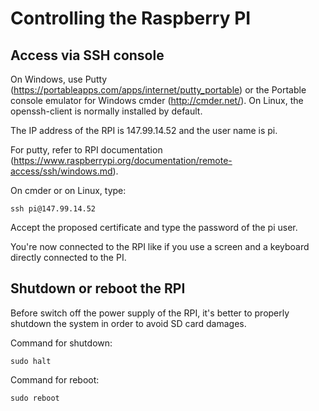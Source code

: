 # Controlling the Raspberry PI

## Access via SSH console

On Windows, use Putty (https://portableapps.com/apps/internet/putty_portable) or the Portable console emulator for Windows cmder (http://cmder.net/). On Linux, the openssh-client is normally installed by default.

The IP address of the RPI is 147.99.14.52 and the user name is pi.

For putty, refer to RPI documentation (https://www.raspberrypi.org/documentation/remote-access/ssh/windows.md).

On cmder or on Linux, type:

    ssh pi@147.99.14.52

Accept the proposed certificate and type the password of the pi user.

You're now connected to the RPI like if you use a screen and a keyboard directly connected to the PI.

## Shutdown or reboot the RPI

Before switch off the power supply of the RPI, it's better to properly shutdown the system in order to avoid SD card damages.

Command for shutdown:

    sudo halt

Command for reboot:

    sudo reboot
